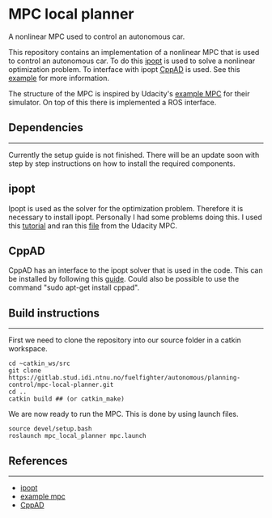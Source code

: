 **MPC local planner**
=======
 
A nonlinear MPC used to control an autonomous car.
 
This repository contains an implementation of a nonlinear MPC that is used to control an autonomous car. To do this [ipopt](https://coin-or.github.io/Ipopt/) is used to solve a nonlinear optimization problem. To interface with ipopt [CppAD](https://coin-or.github.io/CppAD/doc/cppad.htm) is used. See this [example](https://www.coin-or.org/CppAD/Doc/ipopt_solve_get_started.cpp.htm) for more information.
 
The structure of the MPC is inspired by Udacity's [example MPC](https://medium.com/@techreigns/model-predictive-control-implementation-for-autonomous-vehicles-932c81598b49) for their simulator. On top of this there is implemented a ROS interface.
 
Dependencies
---------
---------
 
Currently the setup guide is not finished.
There will be an update soon with step by step instructions on how to install the required components.
 
ipopt
------
 
Ipopt is used as the solver for the optimization problem. Therefore it is necessary to install ipopt. Personally I had some problems doing this. I used this [tutorial](https://coin-or.github.io/Ipopt/INSTALL.html) and ran this [file](https://github.com/uppala75/CarND-MPC-Project/blob/master/install_ipopt.sh) from the Udacity MPC.
 
CppAD
------
 
CppAD has an interface to the ipopt solver that is used in the code. This can be installed by following this [guide](https://coin-or.github.io/CppAD/doc/install.htm). Could also be possible to use the command "sudo apt-get install cppad".
 
Build instructions
------------------
------------------
 
First we need to clone the repository into our source folder in a catkin workspace.
 
```terminal
cd ~catkin_ws/src
git clone https://gitlab.stud.idi.ntnu.no/fuelfighter/autonomous/planning-control/mpc-local-planner.git
cd ..
catkin build ## (or catkin_make)
```
 
We are now ready to run the MPC. This is done by using launch files.
 
```terminal
source devel/setup.bash
roslaunch mpc_local_planner mpc.launch
```
 
References
----------
----------
 
- [ipopt](https://coin-or.github.io/Ipopt/)
- [example mpc](https://medium.com/@techreigns/model-predictive-control-implementation-for-autonomous-vehicles-932c81598b49)
- [CppAD](https://coin-or.github.io/CppAD/doc/cppad.htm)
